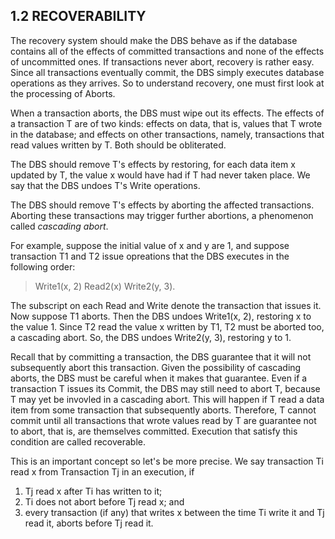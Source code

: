 1.2 RECOVERABILITY
---------

The recovery system should make the DBS behave as if the database contains all of the effects of committed transactions and 
none of the effects of uncommitted ones. If transactions never abort, recovery is rather easy. Since all transactions 
eventually commit, the DBS simply executes database operations as they arrives. So to understand recovery, one must first 
look at the processing of Aborts.

When a transaction aborts, the DBS must wipe out its effects. The effects of a transaction T are of two kinds: effects on 
data, that is, values that T wrote in the database; and effects on other transactions, namely, transactions that read values 
written by T. Both should be obliterated.

The DBS should remove T's effects by restoring, for each data item x updated by T, the value x would have had if T had never 
taken place. We say that the DBS undoes T's Write operations.

The DBS should remove T's effects by aborting the affected transactions. Aborting these transactions may trigger further 
abortions, a phenomenon called *cascading abort*.

For example, suppose the initial value of x and y are 1, and suppose transaction T1 and T2 issue opreations that the DBS 
executes in the following order:

> Write1(x, 2)
> Read2(x)
> Write2(y, 3).

The subscript on each Read and Write denote the transaction that issues it. Now suppose T1 aborts. Then the DBS undoes 
Write1(x, 2), restoring x to the value 1. Since T2 read the value x written by T1, T2 must be aborted too, a cascading abort. 
So, the DBS undoes Write2(y, 3), restoring y to 1.

Recall that by committing a transaction, the DBS guarantee that it will not subsequently abort this transaction. Given the 
possibility of cascading aborts, the DBS must be careful when it makes that guarantee. Even if a transaction T issues its 
Commit, the DBS may still need to abort T, because T may yet be invovled in a cascading abort. This will happen if T read a 
data item from some transaction that subsequently aborts. Therefore, T cannot commit until all transactions that wrote values 
read by T are guarantee not to abort, that is, are themselves committed. Execution that satisfy this condition are called 
recoverable.

This is an important concept so let's be more precise. We say transaction Ti read x from Transaction Tj in an execution, if 

1. Tj read x after Ti has written to it;
2. Ti does not abort before Tj read x; and
3. every transaction (if any) that writes x between the time Ti write it and Tj read it, aborts before Tj read it.


